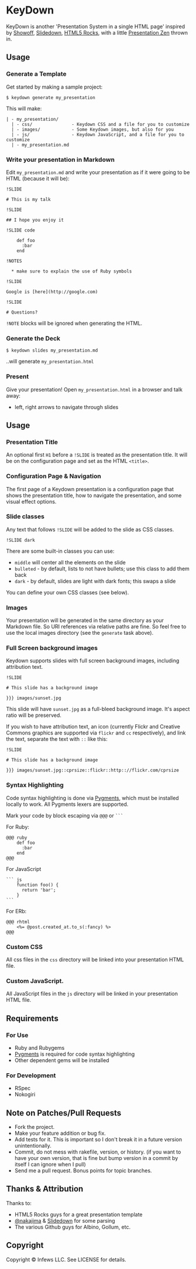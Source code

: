 # KeyDown

KeyDown is another 'Presentation System in a single HTML page' inspired by [Showoff](http://github.com/drnic/showoff), [Slidedown](http://github.com/nakajima/slidedown),
[HTML5 Rocks](http://studio.html5rocks.com/#Deck), with a little [Presentation Zen](http://amzn.to/8X55H2) thrown in.

## Usage

### Generate a Template

Get started by making a sample project:

    $ keydown generate my_presentation

This will make:

    | - my_presentation/
      | - css/               - Keydown CSS and a file for you to customize
      | - images/            - Some Keydown images, but also for you
      | - js/                - Keydown JavaScript, and a file for you to customize
      | - my_presentation.md

### Write your presentation in Markdown

Edit `my_presentation.md` and write your presentation as if it were going to be HTML (because it will be):

    !SLIDE
    
    # This is my talk
    
    !SLIDE
    
    ## I hope you enjoy it
    
    !SLIDE code
    
        def foo
          :bar
        end
    
	!NOTES
	
	  * make sure to explain the use of Ruby symbols	
	
    !SLIDE
    
    Google is [here](http://google.com)
    
    !SLIDE
    
    # Questions?

`!NOTE` blocks will be ignored when generating the HTML.

### Generate the Deck

    $ keydown slides my_presentation.md

..will generate `my_presentation.html`

### Present

Give your presentation! Open `my_presentation.html` in a browser and talk away:

  * left, right arrows to navigate through slides

## Usage

### Presentation Title

An optional first `H1` before a `!SLIDE` is treated as the presentation title. It will be on the configuration page and set as the HTML `<title>`.
	
### Configuration Page & Navigation

The first page of a Keydown presentation is a configuration page that shows the presentation title, how to navigate the presentation, and some visual effect options.

### Slide classes

Any text that follows `!SLIDE` will be added to the slide as CSS classes. 

    !SLIDE dark

There are some built-in classes you can use:

* `middle` will center all the elements on the slide
* `bulleted` - by default, lists to not have bullets; use this class to add them back
* `dark` - by default, slides are light with dark fonts; this swaps a slide

You can define your own CSS classes (see below).

### Images 

Your presentation will be generated in the same directory as your Markdown file. So URI references via relative paths
are fine.  So feel free to use the local images directory (see the `generate` task above).

### Full Screen background images

Keydown supports slides with full screen background images, including attribution text.

    !SLIDE
    
    # This slide has a background image
    
    }}} images/sunset.jpg

This slide will have `sunset.jpg` as a full-bleed background image. It's aspect ratio will be preserved.

If you wish to have attribution text, an icon (currently Flickr and Creative Commons graphics are supported via `flickr` and `cc` respectively), and link the text, separate the text with `::` like this:


    !SLIDE
    
    # This slide has a background image
     
    }}} images/sunset.jpg::cprsize::flickr::http:://flickr.com/cprsize

### Syntax Highlighting

Code syntax highlighting is done via [Pygments](), which must be installed locally to work. All Pygments lexers are supported.

Mark your code by block escaping via `@@@` or ` ``` `

For Ruby:

    @@@ ruby
        def foo
          :bar
        end
    @@@

For JavaScript

    ``` js
        function foo() {
          return 'bar';
        }
    ```

For ERb:

    @@@ rhtml
        <%= @post.created_at.to_s(:fancy) %>
    @@@

### Custom CSS

All css files in the `css` directory will be linked into your presentation HTML file.

### Custom JavaScript.

All JavaScript files in the `js` directory will be linked in your presentation HTML file.

## Requirements

### For Use

   * Ruby and Rubygems
   * [Pygments]() is required for code syntax highlighting
   * Other dependent gems will be installed

### For Development

   * RSpec
   * Nokogiri

## Note on Patches/Pull Requests
 
  * Fork the project.
  * Make your feature addition or bug fix.
  * Add tests for it. This is important so I don't break it in a future version unintentionally.
  * Commit, do not mess with rakefile, version, or history. (if you want to have your own version, that is fine but bump version in a commit by itself I can ignore when I pull)
  * Send me a pull request. Bonus points for topic branches.

## Thanks & Attribution

Thanks to:

* HTML5 Rocks guys for a great presentation template
* [@nakajima](http://twitter.com/nakajima) & [Slidedown]() for some parsing
* The various Github guys for Albino, Gollum, etc.

## Copyright

Copyright &copy;  Infews LLC. See LICENSE for details.
